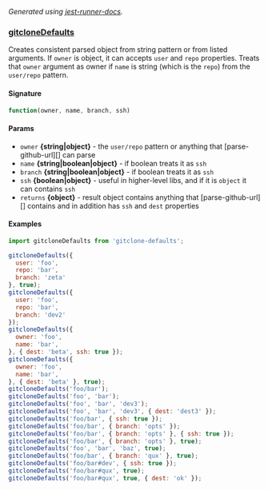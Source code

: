 

_Generated using [jest-runner-docs](https://ghub.now.sh/jest-runner-docs)._

### [gitcloneDefaults](./src/index.js#L58)

Creates consistent parsed object from string
pattern or from listed arguments. If `owner` is object,
it can accepts `user` and `repo` properties. Treats that
`owner` argument as owner if `name` is string (which is the `repo`)
from the `user/repo` pattern.

<span id="gitclonedefaults-signature"></span>

#### Signature

```ts
function(owner, name, branch, ssh)
```

<span id="gitclonedefaults-params"></span>

#### Params

- `owner` **{string|object}** - the `user/repo` pattern or anything
                            that [parse-github-url][] can parse
- `name` **{string|boolean|object}** - if boolean treats it as `ssh`
- `branch` **{string|boolean|object}** - if boolean treats it as `ssh`
- `ssh` **{boolean|object}** - useful in higher-level libs, and if it
                           is `object` it can contains `ssh`
- `returns` **{object}** - result object contains anything that [parse-github-url][]
             contains and in addition has `ssh` and `dest` properties



<span id="gitclonedefaults-examples"></span>

#### Examples

```js
import gitcloneDefaults from 'gitclone-defaults';

gitcloneDefaults({
  user: 'foo',
  repo: 'bar',
  branch: 'zeta'
}, true);
gitcloneDefaults({
  user: 'foo',
  repo: 'bar',
  branch: 'dev2'
});
gitcloneDefaults({
  owner: 'foo',
  name: 'bar',
}, { dest: 'beta', ssh: true });
gitcloneDefaults({
  owner: 'foo',
  name: 'bar',
}, { dest: 'beta' }, true);
gitcloneDefaults('foo/bar');
gitcloneDefaults('foo', 'bar');
gitcloneDefaults('foo', 'bar', 'dev3');
gitcloneDefaults('foo', 'bar', 'dev3', { dest: 'dest3' });
gitcloneDefaults('foo/bar', { ssh: true });
gitcloneDefaults('foo/bar', { branch: 'opts' });
gitcloneDefaults('foo/bar', { branch: 'opts' }, { ssh: true });
gitcloneDefaults('foo/bar', { branch: 'opts' }, true);
gitcloneDefaults('foo', 'bar', 'baz', true);
gitcloneDefaults('foo/bar', { branch: 'qux' }, true);
gitcloneDefaults('foo/bar#dev', { ssh: true });
gitcloneDefaults('foo/bar#qux', true);
gitcloneDefaults('foo/bar#qux', true, { dest: 'ok' });
```

